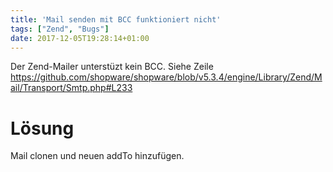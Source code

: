 ```yaml
---
title: 'Mail senden mit BCC funktioniert nicht'
tags: ["Zend", "Bugs"]
date: 2017-12-05T19:28:14+01:00
---
```


Der Zend-Mailer unterstüzt kein BCC. Siehe Zeile https://github.com/shopware/shopware/blob/v5.3.4/engine/Library/Zend/Mail/Transport/Smtp.php#L233

# Lösung
Mail clonen und neuen addTo hinzufügen.
